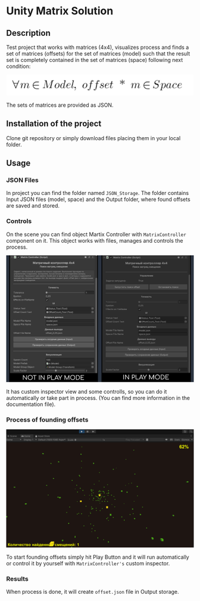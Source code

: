 # Unity Matrix Solution

## Description
Test project that works with matrices (4x4), visualizes process and finds a set of matrices (offsets) for the set of matrices (model) such that the result set is completely contained in the set of matrices (space) following next condition:

![screenshot](README/Condition.png)

The sets of matrices are provided as JSON.

## Installation of the project

Clone git repository or simply download files placing them in your local folder.

## Usage

### JSON Files
In project you can find the folder named `JSON_Storage`. The folder contains Input JSON files (model, space) and the Output folder, where found offsets are saved and stored.

### Controls
On the scene you can find object Martix Controller with `MatrixController` component on it. This object works with files, manages and controls the process. 

![screenshot](README/MatrixController.png)

It has custom inspector view and some controlls, so you can do it automatically or take part in process. (You can find more information in the documentation file).

### Process of founding offsets

![screenshot](README/Process.png)

To start founding offsets simply hit Play Button and it will run automatically or control it by yourself with `MatrixController's` custom inspector.
 
### Results

When process is done, it will create `offset.json` file in Output storage.